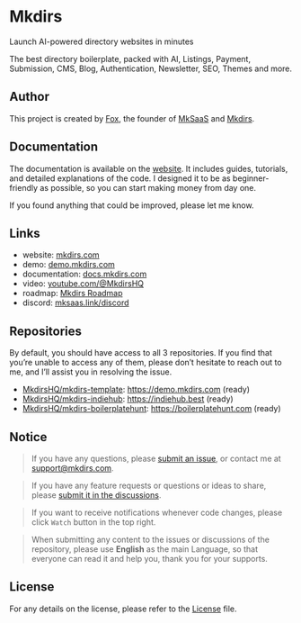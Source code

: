 # Mkdirs

Launch AI-powered directory websites in minutes

The best directory boilerplate, packed with AI, Listings, Payment, Submission, CMS, Blog, Authentication, Newsletter, SEO, Themes and more.

## Author

This project is created by [Fox](https://x.com/indie_maker_fox), the founder of [MkSaaS](https://mksaas.com) and [Mkdirs](https://mkdirs.com).

## Documentation

The documentation is available on the [website](https://docs.mkdirs.com). It includes guides, tutorials, and detailed explanations of the code. I designed it to be as beginner-friendly as possible, so you can start making money from day one.

If you found anything that could be improved, please let me know.

## Links

- website: [mkdirs.com](https://mkdirs.com)
- demo: [demo.mkdirs.com](https://demo.mkdirs.com)
- documentation: [docs.mkdirs.com](https://docs.mkdirs.com)
- video: [youtube.com/@MkdirsHQ](https://www.youtube.com/@MkdirsHQ) 
- roadmap: [Mkdirs Roadmap](https://github.com/orgs/MkdirsHQ/projects/1)
- discord: [mksaas.link/discord](https://mksaas.link/discord)

## Repositories

By default, you should have access to all 3 repositories. If you find that you’re unable to access any of them, please don’t hesitate to reach out to me, and I’ll assist you in resolving the issue.

- [MkdirsHQ/mkdirs-template](https://github.com/MkdirsHQ/mkdirs-template): https://demo.mkdirs.com (ready)
- [MkdirsHQ/mkdirs-indiehub](https://github.com/MkdirsHQ/mkdirs-indiehub): https://indiehub.best (ready)
- [MkdirsHQ/mkdirs-boilerplatehunt](https://github.com/MkdirsHQ/mkdirs-boilerplatehunt): https://boilerplatehunt.com (ready)

## Notice

> If you have any questions, please [submit an issue](https://github.com/MkdirsHQ/mkdirs-template/issues/new), or contact me at [support@mkdirs.com](mailto:support@mkdirs.com).

> If you have any feature requests or questions or ideas to share, please [submit it in the discussions](https://github.com/MkdirsHQ/mkdirs-template/discussions).

> If you want to receive notifications whenever code changes, please click `Watch` button in the top right.

> When submitting any content to the  issues or discussions of the repository, please use **English** as the main Language, so that everyone can read it and help you, thank you for your supports.

## License

For any details on the license, please refer to the [License](LICENSE) file.
